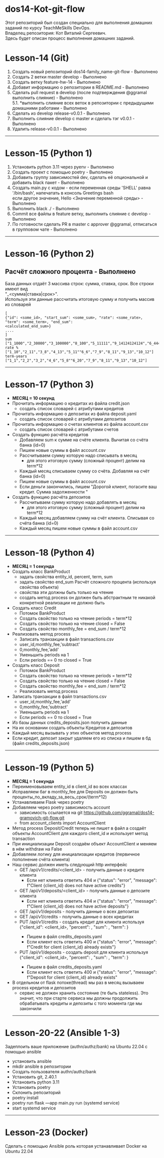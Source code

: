# dos14-Kot-git-flow

Этот репозиторий был создан специально для выполнения домашних заданий по курсу TeachMeSkills DevOps.  
Владелец репозитория: Кот Виталий Сергеевич.  
Здесь будет описан процесс выполнения домашних заданий.  

# Lesson-14 (Git)  
1. Создать новый репозиторий dos14-family_name-git-flow - Выполнено  
2. Создать 2 ветки master develop - Выполнено  
3. Создать ветку feature-hw-14 - Выполнено  
4. Добавит информацию о репозитории в README.md - Выполнено  
5. Сделать pull request в develop (после подтверждения @ggramal выполнить слияние) - Выполнено  
5.1. *выполнить слияние всех веток в репозитории с предыдущими домашними работами - Выполнено  
6. Сделать из develop release-v0.0.1  - Выполнено  
7. Выполнить слияние develop с master и сделать тэг v0.0.1 - Выполнено  
8. Удалить release-v0.0.1 - Выполнено  
---

# Lesson-15 (Python 1)  
1. Установить python 3.11 через pyenv - Выполнено  
2. Создать проект с помощью poetry - Выполнено  
3. Добавить группу зависимостей dev, сделать её опциональной и добавить black пакет - Выполнено  
4. Создать main.py с кодом - если переменная среды 'SHELL' равна '/bin/bash', напечатать в консоль Greetings bash  
если другое значение, Hello <Значение переменной среды> - Выполнено  
5. Выполнить black ./ - Выполнено  
6. Commit все файлы в feature ветку, выполнить слияние с develop - Выполнено  
7. По готовности сделать PR в master с approver @ggramal, отписаться в групповом чате - Выполнено  
---

# Lesson-16 (Python 2)
## Расчёт сложного процента - Выполнено 
База данных отдаёт 3 массива строк: сумма, ставка, срок. Все строки имеют вид  
"<id>_<сумма|ставка|срок>".   
Используя эти данные рассчитать итоговую сумму и получить массив из словарей  
```
[  
{"id": <some_id>, "start_sum": <some_sum>, "rate": <some_rate>, "term": <some_term>, "end_sum":  
<calculated_end_sum>}  
....  
]  
sum ["1_1000","2_30000","3_100000","8_100","5_11111","9_14124124124","6_444","4_123456","7_100000000000","10_81214"]  
rate % ["1_10","2_11","3_8","4_13","5_11""6_6","7_9","8_11","9_13","10_12"]  
term-years ["1_1","2_2","3_2","4_6","5_8""6_20","7_9","8_11","9_13","10_12"]  
```
---

# Lesson-17 (Python 3)
* **МЕСЯЦ = 10 секунд**
* Прочитать информацию о кредитах из файла credit.json
    * создать список словарей с атрибутами кредитов
* Прочитать информацию о депозитах из файла deposit.yaml
    * создать список словарей с атрибутами депозитов
* Прочитать информацию о счетах клиентов из файла account.csv
    * создать список словарей с атрибутами счетов
* Создать функцию расчёта кредитов
    * Добавляем sum к сумме на счёте клиента. Вычитая со счёта банка (id=0)
    * Пишем новые суммы в файл account.csv
    * Рассчитываем сумму которую надо списывать в месяц
        * для этого итоговую сумму (сложный процент) делим на term*12
    * Каждый месяц списываем сумму со счёта. Добавляя на счёт банка (id=0)
    * Пишем новые суммы в файл account.csv
    * Если деньги закончились, пишем "Дорогой клиент, <id> погасите ваш кредит. Сумма задолженности
      <sum>"
* Создать функцию расчёта депозитов
    * Рассчитываем сумму которую надо добавлять в месяц
        * для этого итоговую сумму (сложный процент) делим на term*12
    * Каждый месяц добавляем сумму на счёт клиента. Списывая со счёта банка (id=0)
    * Каждый месяц пишем новые суммы в файл account.csv  
---


# Lesson-18 (Python 4)
* **МЕСЯЦ = 1 секунда**
* Создать класс BankProduct
  * задать свойства entity_id, percent, term, sum
  * задать свойство end_sum Расчёт сложного процента (используя свойства объекта)
  * свойства эти должны быть только на чтение
  * создать метод process он должен быть абстрактным те никакой конкретной реализации не должно быть
* Создать класс Credit
  * Потомок BankProduct
  * Создать свойство только на чтение periods = term*12
  * Создать свойство только на чтение closed = False
  * Создать свойство monthly_fee = end_sum / term*12
* Реализовать метод process
  * Записать транзакции в файл transactions.csv
  * user_id,monthly_fee,'subtract'
  * 0,monthly_fee,'add'
  * Уменьшить periods на 1
  * Если periods == 0 то closed = True
* Создать класс Deposit
  * Потомок BankProduct
  * Создать свойство только на чтение periods = term*12
  * Создать свойство только на чтение closed = False
  * Создать свойство monthly_fee = end_sum / term*12
  * Реализовать метод process
* Записать транзакции в файл transactions.csv
  * user_id,monthly_fee,'add'
  * 0,monthly_fee,'subtract'
  * Уменьшить periods на 1
  * Если periods == 0 то closed = True
* Из базы данных credits_deposits.json получить данные
* На их основании создать объекты Кредитов и депозитов
* Каждый месяц вызывать у этих объектов метод process
* Если кредит, депозит закрыт удаляем его из списка и пишем в бд (файл credits_deposits.json)
---


# Lesson-19 (Python 5)
* **МЕСЯЦ = 1 секунда**
* Переименовываем entity_id в client_id во всех классах
* Исправляем баг в monthly_fee для Deposits он должен быть проценты_по_вкладу_за_весь_срок/(term*12)
* Устанавливаем Flask через poetry
* Добавляем  через poetry зависимость account
  * зависимость ссылается на git https://github.com/ggramal/dos14-gramovich-git-flow.git
  * from account_clients import AccountClient
* Метод process Deposit/Credit теперь не пишет в файл а создаёт объекты AccountClient для каждого client_id и использует метод transaction
* При инициализации Deposit создаём объект AccountClient и меняем в нём withdraw на False
* Добавляем логику для инициализации кредитов (первичное пополнение счёта клиента)
* Наш сервис должен иметь следующий http интерфейс
  * GET /api/v1/credits/<client_id> - получить данные о кредите клиента
    * Если нет клиента ответить 404 и {"status": "error", "message": f"Client {client_id} does not have active credits"}
  * GET /api/v1/deposits/<client_id> - получить данные о депозите клиента
    * Если нет клиента ответить 404 и {"status": "error", "message": f"Client {client_id} does not have active deposits"}
  * GET /api/v1/deposits - получить данные о всех депозитах
  * GET /api/v1/credits - получить данные о всех кредитах
  * PUT /api/v1/credits - создать кредит для клиента используя {"client_id": <client_id>, "percent": <percent>, "sum": <sum>, "term": <term>}
    * Пишем в файл credits_deposits.yaml
    * Если клиент есть ответить 400 и {"status": "error", "message": f"Credit for client {client_id} already exists"}
  * PUT /api/v1/deposits - создать deposit для клиента используя {"client_id": <client_id>, "percent": <percent>, "sum": <sum>, "term": <term>}
    * Пишем в файл credits_deposits.yaml
    * Если клиент есть ответить 400 и {"status": "error", "message": f"Deposit for client {client_id} already exists"
* В отдельном от flask потоке(thread) мы раз в месяц вызываем process кредитов и депозитов
  * сервис не должен хранить состояние (те быть stateless). Это значит, что при старте сервиса мы должны продолжить обрабатывать кредиты и депозиты с того момента где мы закончили
  ---

# Lesson-20-22 (Ansible 1-3)
Задеплоить ваше приложение (authn/authz/bank) на Ubuntu 22.04 c помощью ansible
* установить ansible
* mkdir ansible в репозитории
* Создать пользователя authn/authz/bank
* Установить git, 2.40.1
* Установить python 3.11
* Установить poetry
* Склонить репозиторий
* poetry install
* poetry run flask —app main.py run (systemd service)
* start systemd service
---

# Lesson-23 (Docker)
Cделать с помощью Ansible  роль которая устанавливает Docker на Ubuntu 22.04
